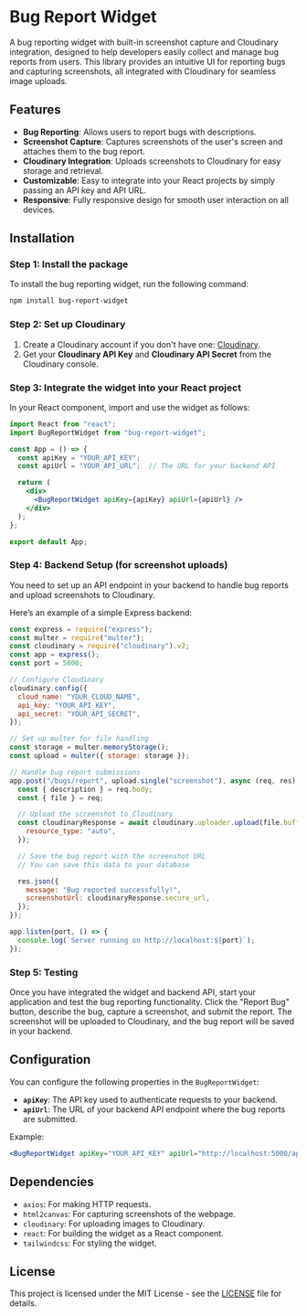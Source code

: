 
# Bug Report Widget

A bug reporting widget with built-in screenshot capture and Cloudinary integration, designed to help developers easily collect and manage bug reports from users. This library provides an intuitive UI for reporting bugs and capturing screenshots, all integrated with Cloudinary for seamless image uploads.

## Features

- **Bug Reporting**: Allows users to report bugs with descriptions.
- **Screenshot Capture**: Captures screenshots of the user's screen and attaches them to the bug report.
- **Cloudinary Integration**: Uploads screenshots to Cloudinary for easy storage and retrieval.
- **Customizable**: Easy to integrate into your React projects by simply passing an API key and API URL.
- **Responsive**: Fully responsive design for smooth user interaction on all devices.

## Installation

### Step 1: Install the package

To install the bug reporting widget, run the following command:

```bash
npm install bug-report-widget
```

### Step 2: Set up Cloudinary

1. Create a Cloudinary account if you don't have one: [Cloudinary](https://cloudinary.com).
2. Get your **Cloudinary API Key** and **Cloudinary API Secret** from the Cloudinary console.

### Step 3: Integrate the widget into your React project

In your React component, import and use the widget as follows:

```jsx
import React from "react";
import BugReportWidget from "bug-report-widget";

const App = () => {
  const apiKey = "YOUR_API_KEY";
  const apiUrl = "YOUR_API_URL";  // The URL for your backend API

  return (
    <div>
      <BugReportWidget apiKey={apiKey} apiUrl={apiUrl} />
    </div>
  );
};

export default App;
```

### Step 4: Backend Setup (for screenshot uploads)

You need to set up an API endpoint in your backend to handle bug reports and upload screenshots to Cloudinary.

Here’s an example of a simple Express backend:

```javascript
const express = require("express");
const multer = require("multer");
const cloudinary = require("cloudinary").v2;
const app = express();
const port = 5000;

// Configure Cloudinary
cloudinary.config({
  cloud_name: "YOUR_CLOUD_NAME",
  api_key: "YOUR_API_KEY",
  api_secret: "YOUR_API_SECRET",
});

// Set up multer for file handling
const storage = multer.memoryStorage();
const upload = multer({ storage: storage });

// Handle bug report submissions
app.post("/bugs/report", upload.single("screenshot"), async (req, res) => {
  const { description } = req.body;
  const { file } = req;

  // Upload the screenshot to Cloudinary
  const cloudinaryResponse = await cloudinary.uploader.upload(file.buffer, {
    resource_type: "auto",
  });

  // Save the bug report with the screenshot URL
  // You can save this data to your database

  res.json({
    message: "Bug reported successfully!",
    screenshotUrl: cloudinaryResponse.secure_url,
  });
});

app.listen(port, () => {
  console.log(`Server running on http://localhost:${port}`);
});
```

### Step 5: Testing

Once you have integrated the widget and backend API, start your application and test the bug reporting functionality. Click the "Report Bug" button, describe the bug, capture a screenshot, and submit the report. The screenshot will be uploaded to Cloudinary, and the bug report will be saved in your backend.

## Configuration

You can configure the following properties in the `BugReportWidget`:

- **`apiKey`**: The API key used to authenticate requests to your backend.
- **`apiUrl`**: The URL of your backend API endpoint where the bug reports are submitted.

Example:

```jsx
<BugReportWidget apiKey="YOUR_API_KEY" apiUrl="http://localhost:5000/api" />
```

## Dependencies

- `axios`: For making HTTP requests.
- `html2canvas`: For capturing screenshots of the webpage.
- `cloudinary`: For uploading images to Cloudinary.
- `react`: For building the widget as a React component.
- `tailwindcss`: For styling the widget.

## License

This project is licensed under the MIT License - see the [LICENSE](LICENSE) file for details.
